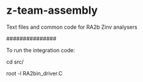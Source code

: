# z-team-assembly
Text files and common code for RA2b Zinv analysers

###############

To run the integration code:

cd src/

root -l RA2bin_driver.C

